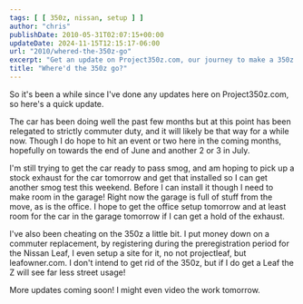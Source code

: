 ```yaml
---
tags: [ [ 350z, nissan, setup ] ]
author: "chris"
publishDate: 2010-05-31T02:07:15+00:00
updateDate: 2024-11-15T12:15:17-06:00
url: "2010/whered-the-350z-go"
excerpt: "Get an update on Project350z.com, our journey to make a 350z road-ready while balancing garage space issues, and exploring alternatives like the Nissa..."
title: "Where'd the 350z go?"
---
```


So it's been a while since I've done any updates here on Project350z.com, so here's a quick update.

The car has been doing well the past few months but at this point has been relegated to strictly commuter duty, and it will likely be that way for a while now. Though I do hope to hit an event or two here in the coming months, hopefully on towards the end of June and another 2 or 3 in July.

I'm still trying to get the car ready to pass smog, and am hoping to pick up a stock exhaust for the car tomorrow and get that installed so I can get another smog test this weekend. Before I can install it though I need to make room in the garage! Right now the garage is full of stuff from the move, as is the office. I hope to get the office setup tomorrow and at least room for the car in the garage tomorrow if I can get a hold of the exhaust.

I've also been cheating on the 350z a little bit. I put money down on a commuter replacement, by registering during the preregistration period for the Nissan Leaf, I even setup a site for it, no not projectleaf, but leafowner.com. I don't intend to get rid of the 350z, but if I do get a Leaf the Z will see far less street usage!

More updates coming soon! I might even video the work tomorrow.
